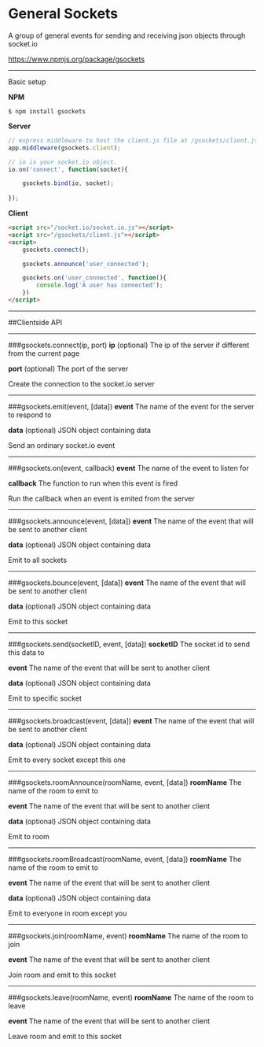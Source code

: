 # General Sockets

A group of general events for sending and receiving json objects through socket.io

https://www.npmjs.org/package/gsockets

---

Basic setup

__NPM__

```
$ npm install gsockets
```

__Server__

```javascript
// express middleware to host the client.js file at /gsockets/client.js
app.middleware(gsockets.client);

// io is your socket.io object.
io.on('connect', function(socket){

	gsockets.bind(io, socket);
	
});
```

__Client__

```html
<script src="/socket.io/socket.io.js"></script>
<script src="/gsockets/client.js"></script>
<script>
	gsockets.connect();

	gsockets.announce('user_connected');

	gsockets.on('user_connected', function(){
		console.log('A user has connected');
	})
</script>
```

---

##Clientside API

---

###gsockets.connect(ip, port)
**ip** (optional) The ip of the server if different from the current page

**port** (optional) The port of the server

Create the connection to the socket.io server

---

###gsockets.emit(event, [data])
**event** The name of the event for the server to respond to

**data** (optional) JSON object containing data

Send an ordinary socket.io event

---

###gsockets.on(event, callback)
**event** The name of the event to listen for

**callback** The function to run when this event is fired

Run the callback when an event is emited from the server

---

###gsockets.announce(event, [data])
**event** The name of the event that will be sent to another client

**data** (optional) JSON object containing data

Emit to all sockets

---

###gsockets.bounce(event, [data])
**event** The name of the event that will be sent to another client

**data** (optional) JSON object containing data

Emit to this socket

---

###gsockets.send(socketID, event, [data])
**socketID** The socket id to send this data to

**event** The name of the event that will be sent to another client

**data** (optional) JSON object containing data

Emit to specific socket

---

###gsockets.broadcast(event, [data])
**event** The name of the event that will be sent to another client

**data** (optional) JSON object containing data

Emit to every socket except this one

---

###gsockets.roomAnnounce(roomName, event, [data])
**roomName** The name of the room to emit to

**event** The name of the event that will be sent to another client

**data** (optional) JSON object containing data

Emit to room

---

###gsockets.roomBroadcast(roomName, event, [data])
**roomName** The name of the room to emit to

**event** The name of the event that will be sent to another client

**data** (optional) JSON object containing data

Emit to everyone in room except you

---

###gsockets.join(roomName, event)
**roomName** The name of the room to join

**event** The name of the event that will be sent to another client

Join room and emit to this socket

---

###gsockets.leave(roomName, event)
**roomName** The name of the room to leave

**event** The name of the event that will be sent to another client

Leave room and emit to this socket